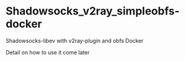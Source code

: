 # Shadowsocks_v2ray_simpleobfs-docker
Shadowsocks-libev with v2ray-plugin and obfs Docker


Detail on how to use it come later
